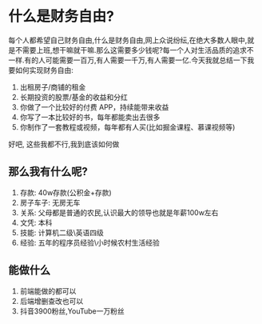 <!--
 * @Author: sunji 2025506282@qq.com
 * @Date: 2022-09-13 14:28:14
 * @LastEditors: sunji 2025506282@qq.com
 * @LastEditTime: 2022-09-13 17:11:13
 * @FilePath: \front-end\test.md
 * @Description: 这是默认设置,请设置`customMade`, 打开koroFileHeader查看配置 进行设置: https://github.com/OBKoro1/koro1FileHeader/wiki/%E9%85%8D%E7%BD%AE
-->
# 什么是财务自由?
每个人都希望自己财务自由,什么是财务自由,网上众说纷纭,在绝大多数人眼中,就是不需要上班,想干嘛就干嘛.那么这需要多少钱呢?每一个人对生活品质的追求不一样.有的人可能需要一百万,有人需要一千万,有人需要一亿.今天我就总结一下我要如何实现财务自由:
1.  出租房子/商铺的租金
2.  长期投资的股票/基金的收益和分红
3.  你做了一个比较好的付费 APP，持续能带来收益
4.  你写了一本比较好的书，每年都能卖出去很多
5.  你制作了一套教程或视频，每年都有人买(比如掘金课程、慕课视频等)

好吧, 这些我都不行,我到底该如何做
## 那么我有什么呢?
1. 存款: 40w存款(公积金+存款)
2. 房子车子: 无房无车
3. 关系: 父母都是普通的农民,认识最大的领导也就是年薪100w左右
4. 文凭: 本科
5. 技能: 计算机二级\英语四级
6. 经验: 五年的程序员经验\小时候农村生活经验

## 能做什么
1. 前端能做的都可以
2. 后端增删查改也可以
3. 抖音3900粉丝,YouTube一万粉丝
